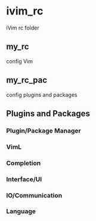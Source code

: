 # ivim_rc

iVim rc folder


## my_rc

config Vim


## my_rc_pac

config plugins and packages


## Plugins and Packages



### Plugin/Package Manager



### VimL



### Completion



### Interface/UI



### IO/Communication



###  Language










